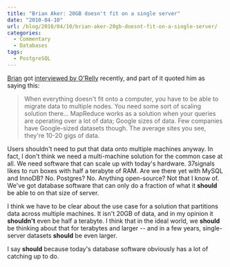 ```yaml
---
title: "Brian Aker: 20GB doesn't fit on a single server"
date: "2010-04-10"
url: /blog/2010/04/10/brian-aker-20gb-doesnt-fit-on-a-single-server/
categories:
  - Commentary
  - Databases
tags:
  - PostgreSQL
---
```

[Brian](http://tangent.org/) got [interviewed by O'Relly](http://radar.oreilly.com/2010/04/a-mysql-update-from-brian-aker.html) recently, and part of it quoted him as saying this:

> When everything doesn't fit onto a computer, you have to be able to migrate data to multiple nodes. You need some sort of scaling solution there... MapReduce works as a solution when your queries are operating over a lot of data; Google sizes of data. Few companies have Google-sized datasets though. The average sites you see, they're 10-20 gigs of data.

Users shouldn't need to put that data onto multiple machines anyway. In fact, I don't think we need a multi-machine solution for the common case at all. We need software that can scale up with today's hardware. 37signals likes to run boxes with half a terabyte of RAM. Are we there yet with MySQL and InnoDB? No. Postgres? No. Anything open-source? Not that I know of. We've got database software that can only do a fraction of what it **should** be able to on that size of server.

I think we have to be clear about the use case for a solution that partitions data across multiple machines. It isn't 20GB of data, and in my opinion it **shouldn't** even be half a terabyte. I think that in the ideal world, we **should** be thinking about that for terabytes and larger -- and in a few years, single-server datasets **should** be even larger.

I say **should** because today's database software obviously has a lot of catching up to do.


